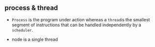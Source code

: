 ## process & thread
- `Process` is the program under action whereas a `thread`is the smallest segment of instructions that can be handled independently by a `scheduler`.

- node is a single thread